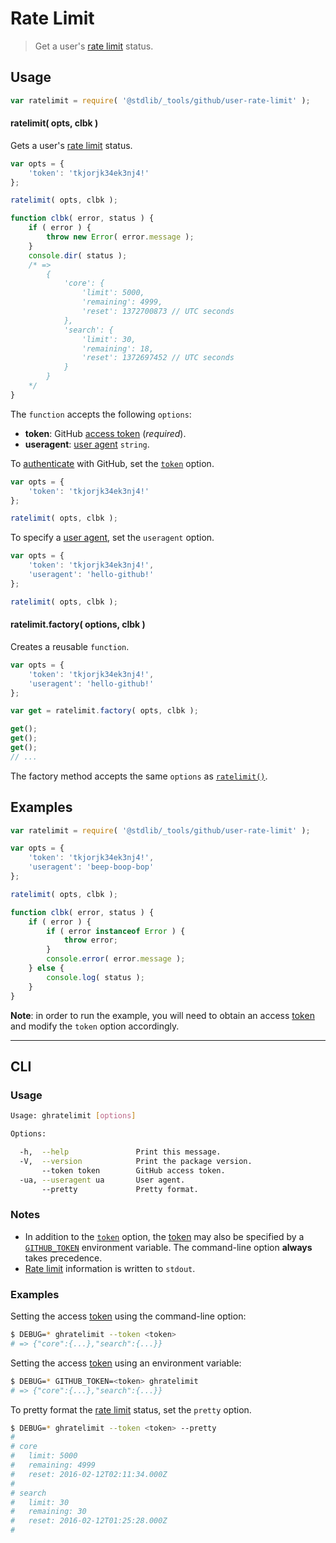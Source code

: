 <!--

@license Apache-2.0

Copyright (c) 2021 The Stdlib Authors.

Licensed under the Apache License, Version 2.0 (the "License");
you may not use this file except in compliance with the License.
You may obtain a copy of the License at

   http://www.apache.org/licenses/LICENSE-2.0

Unless required by applicable law or agreed to in writing, software
distributed under the License is distributed on an "AS IS" BASIS,
WITHOUT WARRANTIES OR CONDITIONS OF ANY KIND, either express or implied.
See the License for the specific language governing permissions and
limitations under the License.

-->

# Rate Limit

> Get a user's [rate limit][github-rate-limit] status.

<!-- Section to include introductory text. Make sure to keep an empty line after the intro `section` element and another before the `/section` close. -->

<section class="intro">

</section>

<!-- /.intro -->

<!-- Package usage documentation. -->

<section class="usage">

## Usage

```javascript
var ratelimit = require( '@stdlib/_tools/github/user-rate-limit' );
```

<a name="ratelimit"></a>

#### ratelimit( opts, clbk )

Gets a user's [rate limit][github-rate-limit] status.

<!-- run-disable -->

```javascript
var opts = {
    'token': 'tkjorjk34ek3nj4!'
};

ratelimit( opts, clbk );

function clbk( error, status ) {
    if ( error ) {
        throw new Error( error.message );
    }
    console.dir( status );
    /* =>
        {
            'core': {
                'limit': 5000,
                'remaining': 4999,
                'reset': 1372700873 // UTC seconds
            },
            'search': {
                'limit': 30,
                'remaining': 18,
                'reset': 1372697452 // UTC seconds
            }
        }
    */
}
```

The `function` accepts the following `options`:

-   **token**: GitHub [access token][github-token] (_required_).
-   **useragent**: [user agent][github-user-agent] `string`.

To [authenticate][github-oauth2] with GitHub, set the [`token`][github-token] option.

<!-- run-disable -->

```javascript
var opts = {
    'token': 'tkjorjk34ek3nj4!'
};

ratelimit( opts, clbk );
```

To specify a [user agent][github-user-agent], set the `useragent` option.

<!-- run-disable -->

```javascript
var opts = {
    'token': 'tkjorjk34ek3nj4!',
    'useragent': 'hello-github!'
};

ratelimit( opts, clbk );
```

#### ratelimit.factory( options, clbk )

Creates a reusable `function`.

<!-- run-disable -->

```javascript
var opts = {
    'token': 'tkjorjk34ek3nj4!',
    'useragent': 'hello-github!'
};

var get = ratelimit.factory( opts, clbk );

get();
get();
get();
// ...
```

The factory method accepts the same `options` as [`ratelimit()`](#ratelimit).

</section>

<!-- /.usage -->

<!-- Package usage notes. Make sure to keep an empty line after the `section` element and another before the `/section` close. -->

<section class="notes">

</section>

<!-- /.notes -->

<!-- Package usage examples. -->

<section class="examples">

## Examples

<!-- run-disable -->

```javascript
var ratelimit = require( '@stdlib/_tools/github/user-rate-limit' );

var opts = {
    'token': 'tkjorjk34ek3nj4!',
    'useragent': 'beep-boop-bop'
};

ratelimit( opts, clbk );

function clbk( error, status ) {
    if ( error ) {
        if ( error instanceof Error ) {
            throw error;
        }
        console.error( error.message );
    } else {
        console.log( status );
    }
}
```

**Note**: in order to run the example, you will need to obtain an access [token][github-token] and modify the `token` option accordingly.

</section>

<!-- /.examples -->

<!-- Section for describing a command-line interface. -->

* * *

<section class="cli">

## CLI

<!-- CLI usage documentation. -->

<section class="usage">

### Usage

```bash
Usage: ghratelimit [options] 

Options:

  -h,  --help               Print this message.
  -V,  --version            Print the package version.
       --token token        GitHub access token.
  -ua, --useragent ua       User agent.
       --pretty             Pretty format.
```

</section>

<!-- /.usage -->

<!-- CLI usage notes. Make sure to keep an empty line after the `section` element and another before the `/section` close. -->

<section class="notes">

### Notes

-   In addition to the [`token`][github-token] option, the [token][github-token] may also be specified by a [`GITHUB_TOKEN`][github-token] environment variable. The command-line option **always** takes precedence.
-   [Rate limit][github-rate-limit] information is written to `stdout`.

</section>

<!-- /.notes -->

<!-- CLI usage examples. -->

<section class="examples">

### Examples

Setting the access [token][github-token] using the command-line option:

<!-- run-disable -->

```bash
$ DEBUG=* ghratelimit --token <token>
# => {"core":{...},"search":{...}}
```

Setting the access [token][github-token] using an environment variable:

<!-- run-disable -->

```bash
$ DEBUG=* GITHUB_TOKEN=<token> ghratelimit
# => {"core":{...},"search":{...}}
```

To pretty format the [rate limit][github-rate-limit] status, set the `pretty` option.

<!-- run-disable -->

```bash
$ DEBUG=* ghratelimit --token <token> --pretty
#
# core
#   limit: 5000
#   remaining: 4999
#   reset: 2016-02-12T02:11:34.000Z
#
# search
#   limit: 30
#   remaining: 30
#   reset: 2016-02-12T01:25:28.000Z
#
```

</section>

<!-- /.examples -->

</section>

<!-- /.cli -->

<!-- Section to include cited references. If references are included, add a horizontal rule *before* the section. Make sure to keep an empty line after the `section` element and another before the `/section` close. -->

<section class="references">

</section>

<!-- /.references -->

<!-- Section for related `stdlib` packages. Do not manually edit this section, as it is automatically populated. -->

<section class="related">

</section>

<!-- /.related -->

<!-- Section for all links. Make sure to keep an empty line after the `section` element and another before the `/section` close. -->

<section class="links">

[github-token]: https://github.com/settings/tokens/new
[github-oauth2]: https://developer.github.com/v3/#oauth2-token-sent-in-a-header
[github-user-agent]: https://developer.github.com/v3/#user-agent-required
[github-rate-limit]: https://developer.github.com/v3/rate_limit/

</section>

<!-- /.links -->
